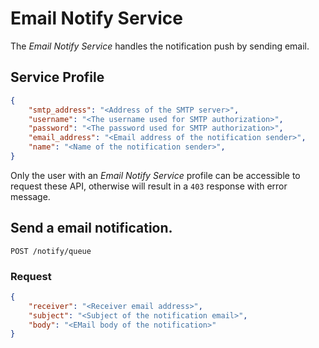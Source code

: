 # Email Notify Service

The *Email Notify Service* handles the notification push by sending email.

## Service Profile
```json
{
    "smtp_address": "<Address of the SMTP server>",
    "username": "<The username used for SMTP authorization>",
    "password": "<The password used for SMTP authorization>",
    "email_address": "<Email address of the notification sender>",
    "name": "<Name of the notification sender>",
}
```

Only the user with an *Email Notify Service* profile can be accessible to request these API, otherwise will result in a `403` response with error message.

## Send a email notification.
`POST /notify/queue`

### Request
```json
{
    "receiver": "<Receiver email address>",
    "subject": "<Subject of the notification email>",
    "body": "<EMail body of the notification>"
}
```


